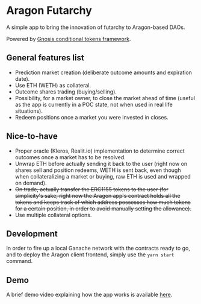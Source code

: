 # Aragon Futarchy

A simple app to bring the innovation of futarchy to Aragon-based DAOs.

Powered by
[Gnosis conditional tokens framework](https://github.com/gnosis/conditional-tokens-contracts).

## General features list

- Prediction market creation (deliberate outcome amounts and expiration date).
- Use ETH (WETH) as collateral.
- Outcome shares trading (buying/selling).
- Possibility, for a market owner, to close the market ahead of time (useful as
  the app is currently in a POC state, not when used in real life situations).
- Redeem positions once a market you were invested in closes.

## Nice-to-have

- Proper oracle (Kleros, Realit.io) implementation to determine correct outcomes
  once a market has to be resolved.
- Unwrap ETH before actually sending it back to the user (right now on shares
  sell and position redeems, WETH is sent back, even though when collateralizing
  a market or buying, raw ETH is used and wrapped on demand).
- ~~On trade, actually transfer the ERC1155 tokens to the user (for simplicity's
  sake, right now the Aragon app's contract holds all the tokens and keeps track
  of which address possesses how much tokens for a certain position, in order to
  avoid manually setting the allowance).~~
- Use multiple collateral options.

## Development

In order to fire up a local Ganache network with the contracts ready to go, and
to deploy the Aragon client frontend, simply use the `yarn start` command.

## Demo

A brief demo video explaining how the app works is available
[here](https://youtu.be/h5jGkKMqcDU).
